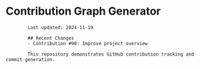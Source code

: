 # Contribution Graph Generator
            
            Last updated: 2024-11-19
            
            ## Recent Changes
            - Contribution #90: Improve project overview
            
            This repository demonstrates GitHub contribution tracking and commit generation.
        